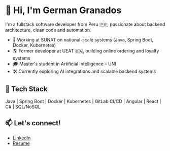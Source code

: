 # 👋 Hi, I'm German Granados

I'm a fullstack software developer from Peru 🇵🇪, passionate about backend architecture, clean code and automation.

- 💼 Working at SUNAT on national-scale systems (Java, Spring Boot, Docker, Kubernetes)
- 🌎 Former developer at UEAT 🇨🇦, building online ordering and loyalty systems
- 🎓 Master's student in Artificial Intelligence – UNI
- 🛠️ Currently exploring AI integrations and scalable backend systems

## 🔧 Tech Stack
Java | Spring Boot | Docker | Kubernetes | GitLab CI/CD | Angular | React | C# | SQL/NoSQL

## 📫 Let's connect!
* [LinkedIn](https://linkedin.com/in/germangranados)
* [Resume](https://github.com/dev-german/dev-german/blob/main/German_Granados_CV_2025.pdf)
